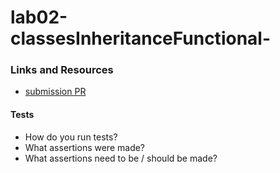 # lab02-classesInheritanceFunctional-

### Links and Resources
* [submission PR]()


  
#### Tests
* How do you run tests?
* What assertions were made?
* What assertions need to be / should be made?


